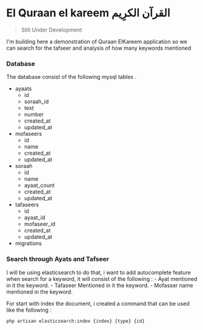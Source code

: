 # El Quraan el kareem  القرآن الكرِيم

> Still Under Development

I'm building here a demonstration of Quraan ElKareem application so we can search for the tafseer and analysis of how many keywords mentioned 

### Database 
The database consist of the following mysql tables .
- ayaats
    - id
    - soraah_id
    - text
    - number
    - created_at
    - updated_at
- mofaseers
    - id
    - name
    - created_at
    - updated_at
- soraah
    - id
    - name
    - ayaat_count
    - created_at
    - updated_at
- tafaseers
    - id
    - ayaat_id
    - mofaseer_id
    - created_at
    - updated_at
- migrations

### Search through Ayats and Tafseer
I will be using elasticsearch to do that, i want to add autocomplete feature when search for a keyword, it will consist of the following : 
    - Ayat mentioned in it the keyword. 
    - Tafaseer Mentioned in it the keyword. 
    - Mofasser name mentioned in the keyword.    

For start with index the document, i created a command that can be used like the following : 
```
php artisan elasticsearch:index {index} {type} {id}
```


